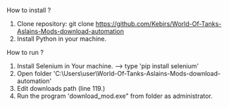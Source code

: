 How to install ?
1. Clone repository: git clone https://github.com/Kebirs/World-Of-Tanks-Aslains-Mods-download-automation
2. Install Python in your machine.

How to run ?
1. Install Selenium in Your machine. --> type 'pip install selenium'
2. Open folder 'C:\Users\user\World-Of-Tanks-Aslains-Mods-download-automation'
3. Edit downloads path (line 119.)
4. Run the program 'download_mod.exe" from folder as administrator. 
